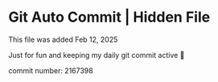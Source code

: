 # Git Auto Commit | Hidden File

This file was added Feb 12, 2025

Just for fun and keeping my daily git commit active 🤪

commit number: 2167398
